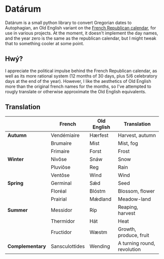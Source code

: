 # Datárum

Datárum is a small python library to convert Gregorian dates to Autophagian,
an Old English variant on the [French Republican calendar](https://en.wikipedia.org/wiki/French_Republican_Calendar), 
for use in various projects. At the moment, it doesn't implement the day names, and
the year zero is the same as the republican calendar, but I might tweak that to
something cooler at some point.

## Hwý?

I appreciate the political impulse behind the French Republican calendar, as well
as its more rational system (12 months of 30 days, plus 5/6 celebratory days
at the end of the year). However, I like the aesthetics of Old English more than
the original french names for the months, so I've attempted to rougly translate
or otherwise approximate the Old English equivalents.

## Translation

|                   | French         | Old English | Translation                 |
|-------------------|----------------|-------------|-----------------------------|
| **Autumn**        | Vendémiaire    | Hærfest     | Harvest, autumn             |
|                   | Brumaire       | Mist        | Mist, fog                   |
|                   | Frimaire       | Forst       | Frost                       |
| **Winter**        | Nivôse         | Snáw        | Snow                        |
|                   | Pluviôse       | Reg         | Rain                        |
|                   | Ventôse        | Wind        | Wind                        |
| **Spring**        | Germinal       | Sǽd         | Seed                        |
|                   | Floréal        | Blóstm      | Blossom, flower             |
|                   | Prairial       | Mǽdland     | Meadow-land                 |
| **Summer**        | Messidor       | Ríp         | Reaping, harvest            |
|                   | Thermidor      | Hát         | Heat                        |
|                   | Fructidor      | Wæstm       | Growth, produce, fruit      |
| **Complementary** | Sansculottides | Wending     | A turning round, revolution |
